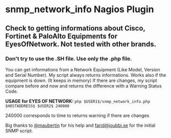 # snmp_network_info Nagios Plugin
## Check to getting informations about Cisco, Fortinet & PaloAlto Equipments for EyesOfNetwork. Not tested with other brands.

### Don't try to use the .SH file. Use only the .php file.

You can get informations from a Network Equipment (Like Model, Version and Serial Number).
My script always returns informations. Works also if the equipment is down. (It keeps in memory)
If there are changes, my script compare before and now and returns the difference with a Warning Status Code.


<b>USAGE for EYES OF NETWORK: </b>
`php $USER1$/snmp_network_info.php $HOSTADDRESS$ $USER2$ 240000`

240000 corresponds to time to returns warning if there are changes

Big thanks to <a href="https://github.com/maubertin">@maubertin</a> for his help and farid@joubbi.se for the initial SNMP script.
